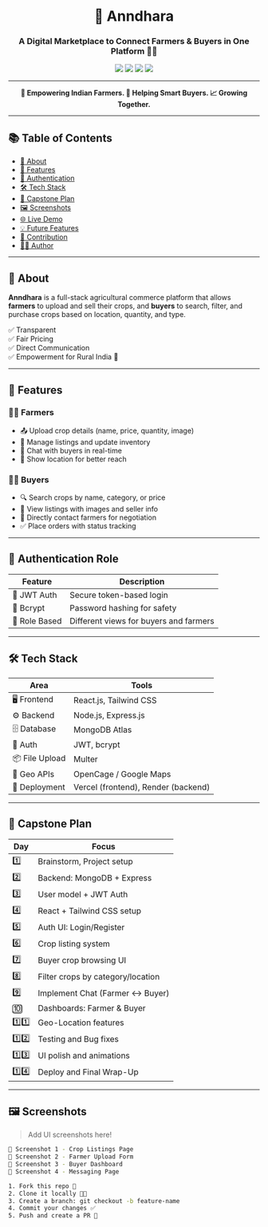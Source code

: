 <h1 align="center">🌾 Anndhara</h1>
<h3 align="center">A Digital Marketplace to Connect Farmers & Buyers in One Platform 🚜🛒</h3>

<p align="center">
  <img src="https://img.shields.io/badge/status-in%20progress-yellow" />
  <img src="https://img.shields.io/badge/backend-Node.js%20%2B%20Express-green" />
  <img src="https://img.shields.io/badge/frontend-React%20%2B%20Tailwind-blue" />
  <img src="https://img.shields.io/badge/database-MongoDB-brightgreen" />
</p>

---

<p align="center"><b>🌱 Empowering Indian Farmers. 💼 Helping Smart Buyers. 📈 Growing Together.</b></p>

---

## 📚 Table of Contents

- [📖 About](#-about)
- [🚀 Features](#-features)
- [🔐 Authentication](#-authentication)
- [🛠 Tech Stack](#-tech-stack)
- [📆 Capstone Plan](#-capstone-plan)
- [🖼 Screenshots](#-screenshots)
- [🌐 Live Demo](#-live-demo)
- [💡 Future Features](#-future-features)
- [🤝 Contribution](#-contribution)
- [👨‍💻 Author](#-author)

---

## 📖 About

**Anndhara** is a full-stack agricultural commerce platform that allows **farmers** to upload and sell their crops, and **buyers** to search, filter, and purchase crops based on location, quantity, and type.

✅ Transparent  
✅ Fair Pricing  
✅ Direct Communication  
✅ Empowerment for Rural India 🌾

---

## 🚀 Features

### 👨‍🌾 Farmers

- 📤 Upload crop details (name, price, quantity, image)
- 📅 Manage listings and update inventory
- 💬 Chat with buyers in real-time
- 📍 Show location for better reach

### 🧑‍💼 Buyers

- 🔍 Search crops by name, category, or price
- 🛒 View listings with images and seller info
- 📩 Directly contact farmers for negotiation
- ✅ Place orders with status tracking

---   
   
## 🔐 Authentication Role

| Feature | Description |
|--------|-------------|
| 🔐 JWT Auth | Secure token-based login | passport 
| 🔑 Bcrypt | Password hashing for safety |
| 🧭 Role Based | Different views for buyers and farmers |

---

## 🛠 Tech Stack

| Area | Tools |
|------|-------|
| 🖥 Frontend | React.js, Tailwind CSS |
| ⚙️ Backend | Node.js, Express.js |
| 🗄 Database | MongoDB Atlas |
| 🔐 Auth | JWT, bcrypt |
| 📦 File Upload | Multer |
| 📍 Geo APIs | OpenCage / Google Maps |
| 🚀 Deployment | Vercel (frontend), Render (backend) |

---

## 📆 Capstone Plan

| Day | Focus |
|-----|-------|
| 1️⃣ | Brainstorm, Project setup |
| 2️⃣ | Backend: MongoDB + Express |
| 3️⃣ | User model + JWT Auth |
| 4️⃣ | React + Tailwind CSS setup |
| 5️⃣ | Auth UI: Login/Register |
| 6️⃣ | Crop listing system |
| 7️⃣ | Buyer crop browsing UI |
| 8️⃣ | Filter crops by category/location |
| 9️⃣ | Implement Chat (Farmer ↔ Buyer) |
| 🔟 | Dashboards: Farmer & Buyer |
| 1️⃣1️⃣ | Geo-Location features |
| 1️⃣2️⃣ | Testing and Bug fixes |
| 1️⃣3️⃣ | UI polish and animations |
| 1️⃣4️⃣ | Deploy and Final Wrap-Up |

---

## 🖼 Screenshots

> Add UI screenshots here!

```bash
📌 Screenshot 1 - Crop Listings Page  
📌 Screenshot 2 - Farmer Upload Form  
📌 Screenshot 3 - Buyer Dashboard  
📌 Screenshot 4 - Messaging Page  

1. Fork this repo 🍴
2. Clone it locally 🧑‍💻
3. Create a branch: git checkout -b feature-name
4. Commit your changes ✅
5. Push and create a PR 🚀
